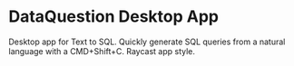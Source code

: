 # DataQuestion Desktop App

<p>
  Desktop app for Text to SQL. Quickly generate SQL queries from a natural language with a CMD+Shift+C. Raycast app style.
</p>
